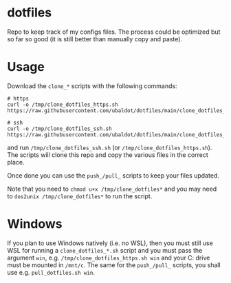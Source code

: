 # dotfiles
Repo to keep track of my configs files. The process could be optimized but so
far so good (it is still better than manually copy and paste).

# Usage
Download the `clone_*` scripts with the following commands:

```
# https
curl -o /tmp/clone_dotfiles_https.sh https://raw.githubusercontent.com/ubaldot/dotfiles/main/clone_dotfiles_https.sh
```

```
# ssh
curl -o /tmp/clone_dotfiles_ssh.sh https://raw.githubusercontent.com/ubaldot/dotfiles/main/clone_dotfiles_ssh.sh
```

and run `/tmp/clone_dotfiles_ssh.sh` (or `/tmp/clone_dotfiles_https.sh`).
The scripts will clone this repo and copy the various files in the correct
place.

Once done you can use the `push_/pull_` scripts to keep your files updated.

Note that you need to `chmod u+x /tmp/clone_dotfiles*` and you may need to `dos2unix
/tmp/clone_dotfiles*` to run the script.

# Windows

If you plan to use Windows natively (i.e. no WSL), then you must still use WSL for running a `clone_dotfiles_*.sh` script
and you must pass the argument `win`, e.g. `/tmp/clone_dotfiles_https.sh win` and your C: drive must be mounted in `/mnt/c`.
The same for the `push_/pull_` scripts, you shall use e.g. `pull_dotfiles.sh
win`.
